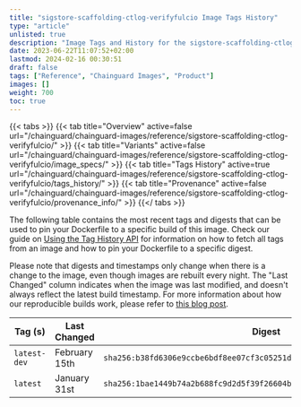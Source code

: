 ```yaml
---
title: "sigstore-scaffolding-ctlog-verifyfulcio Image Tags History"
type: "article"
unlisted: true
description: "Image Tags and History for the sigstore-scaffolding-ctlog-verifyfulcio Chainguard Image"
date: 2023-06-22T11:07:52+02:00
lastmod: 2024-02-16 00:30:51
draft: false
tags: ["Reference", "Chainguard Images", "Product"]
images: []
weight: 700
toc: true
---
```


{{< tabs >}}
{{< tab title="Overview" active=false url="/chainguard/chainguard-images/reference/sigstore-scaffolding-ctlog-verifyfulcio/" >}}
{{< tab title="Variants" active=false url="/chainguard/chainguard-images/reference/sigstore-scaffolding-ctlog-verifyfulcio/image_specs/" >}}
{{< tab title="Tags History" active=true url="/chainguard/chainguard-images/reference/sigstore-scaffolding-ctlog-verifyfulcio/tags_history/" >}}
{{< tab title="Provenance" active=false url="/chainguard/chainguard-images/reference/sigstore-scaffolding-ctlog-verifyfulcio/provenance_info/" >}}
{{</ tabs >}}

The following table contains the most recent tags and digests that can be used to pin your Dockerfile to a specific build of this image. Check our guide on [Using the Tag History API](/chainguard/chainguard-images/using-the-tag-history-api/) for information on how to fetch all tags from an image and how to pin your Dockerfile to a specific digest.

Please note that digests and timestamps only change when there is a change to the image, even though images are rebuilt every night. The "Last Changed" column indicates when the image was last modified, and doesn't always reflect the latest build timestamp. For more information about how our reproducible builds work, please refer to [this blog post](https://www.chainguard.dev/unchained/reproducing-chainguards-reproducible-image-builds).

| Tag (s)       | Last Changed  | Digest                                                                    |
|---------------|---------------|---------------------------------------------------------------------------|
|  `latest-dev` | February 15th | `sha256:b38fd6306e9ccbe6bdf8ee07cf3c05251db8884264b0473dcbcaf616ca036735` |
|  `latest`     | January 31st  | `sha256:1bae1449b74a2b688fc9d2d5f39f26604b455bd2de51f0706096e981f631515f` |

